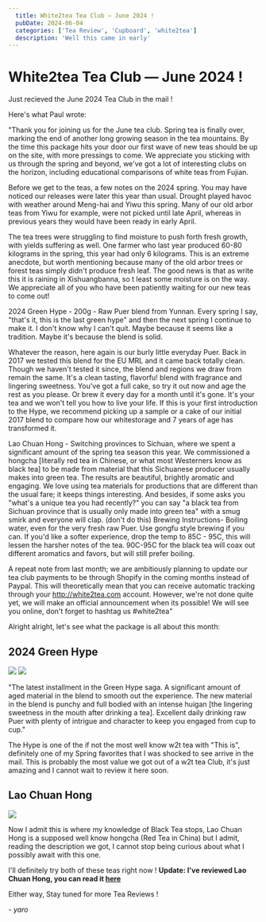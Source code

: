 ```yaml
---
  title: White2tea Tea Club — June 2024 ! 
  pubDate: 2024-06-04
  categories: ['Tea Review', 'Cupboard', 'white2tea']
  description: 'Well this came in early'
---
```


# White2tea Tea Club — June 2024 ! 

Just recieved the June 2024 Tea Club in the mail !

Here's what Paul wrote:

"Thank you for joining us for the June tea club. Spring tea is finally over, marking the end of another long growing season in the tea mountains. By the time this package hits your door our first wave of new teas should be up on the site, with more pressings to come. We appreciate you sticking with us through the spring and beyond, we've got a lot of interesting clubs on the horizon, including educational comparisons of white teas from Fujian.

Before we get to the teas, a few notes on the 2024 spring. You may have noticed our releases were later this year than usual. Drought played havoc with weather around Meng-hai and Yiwu this spring. Many of our old arbor teas from Yiwu for example, were not picked until late April, whereas in previous years they would have been ready in early April.

The tea trees were struggling to find moisture to push forth fresh growth, with yields suffering as well. One farmer who last year produced 60-80 kilograms in the spring, this year had only 6 kilograms. This is an extreme anecdote, but worth mentioning because many of the old arbor trees or forest teas simply didn't produce fresh leaf. The good news is that as write this it is raining in Xishuangbanna, so t least some moisture is on the way. We appreciate all of you who have been patiently waiting for our new teas to come out!

2024 Green Hype - 200g - Raw Puer blend from Yunnan. Every spring I say, "that's it, this is the last green hype" and then the next spring I continue to make it. I don't know why I can't quit. Maybe because it seems like a tradition. Maybe it's because the blend is solid.

Whatever the reason, here again is our burly little everyday Puer. Back in 2017 we tested this blend for the EU MRL and it came back totally clean. Though we haven't tested it since, the blend and regions we draw from remain the same. It's a clean tasting, flavorfu! blend with fragrance and lingering sweetness. You've got a full cake, so try it out now and age the rest as you please. Or brew it every day for a month until it's gone. It's your tea and we won't tell you how to live your life. If this is your first introduction to the Hype, we recommend picking up a sample or a cake of our initial 2017 blend to compare how our whitestorage and 7 years of age has transformed it.

Lao Chuan Hong - Switching provinces to Sichuan, where we spent a significant amount of the spring tea season this year. We commissioned a hongcha [literally red tea in Chinese, or what most Westerners know as black tea] to be made from material that this Sichuanese producer usually makes into green tea. The results are beautiful, brightly aromatic and engaging. We love using tea materials for productions that are different than the usual fare; it keeps things interesting. And besides, if some asks you "what's a unique tea you had recently?" you can say "a black tea from Sichuan province that is usually only made into green tea" with a smug smirk and everyone will clap. (don't do this)
Brewing Instructions- Boiling water, even for the very fresh raw Puer. Use gongfu style brewing if you can. If you'd like a softer experience, drop the temp to 85C - 95C, this will lessen the harsher notes of the tea. 90C-95C for the black tea will coax out different aromatics and favors, but will still prefer boiling.

A repeat note from last month; we are ambitiously planning to update our tea club payments to be through Shopify in the coming months instead of Paypal. This will theoretically mean that you can receive automatic tracking through your http://white2tea.com account. However, we're not done quite yet, we will make an official announcement when its possible!
We will see you online, don't forget to hashtag us #white2tea"

Alright alright, let's see what the package is all about this month:

## 2024 Green Hype

![](image-26.png) ![](image-27.png)

"The latest installment in the Green Hype saga. A significant amount of aged material in the blend to smooth out the experience. The new material in the blend is punchy and full bodied with an intense huigan [the lingering sweetness in the mouth after drinking a tea]. Excellent daily drinking raw Puer with plenty of intrigue and character to keep you engaged from cup to cup." 

The Hype is one of the if not the most well know w2t tea with "This is", definitely one of my Spring favorites that I was shocked to see arrive in the mail. This is probably the most value we got out of a w2t tea Club, it's just amazing and I cannot wait to review it here soon.

## Lao Chuan Hong

![](image-28.png)

Now I admit this is where my knowledge of Black Tea stops, Lao Chuan Hong is a supposed well know hongcha (Red Tea in China) but I admit, reading the description we got, I cannot stop being curious about what I possibly await with this one.

I'll definitely try both of these teas right now !
**Update: I've reviewed Lao Chuan Hong, you can read it [here](https://skoomaden.me/posts/review-of-lao-chuan-hong/)**

Either way, Stay tuned for more Tea Reviews !

*- yaro*
